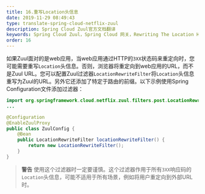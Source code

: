 ```yaml
---
title: 16.重写Location头信息
date: 2019-11-29 08:49:43
type: translate-spring-cloud-netflix-zuul
description: Spring Cloud Zuul官方文档翻译
keywords: Spring Cloud Zuul，Spring Cloud 网关，Rewriting The Location Header
order: 16
---
```


如果Zuul面对的是web应用，当web应用通过HTTP的`3XX`状态码来重定向时，您可能需要重写`Location`头信息。否则，浏览器将重定向到web应用的URL，而不是Zuul URL。您可以配置Zuul过滤器`LocationRewriteFilter`将`Location`头信息重写为Zuul的URL。另外它还添加了特定于路由的前缀。以下示例使用Spring Configuration文件添加过滤器：

```java
import org.springframework.cloud.netflix.zuul.filters.post.LocationRewriteFilter;
...

@Configuration
@EnableZuulProxy
public class ZuulConfig {
    @Bean
    public LocationRewriteFilter locationRewriteFilter() {
        return new LocationRewriteFilter();
    }
}
```

> **警告**
> 使用这个过滤器时一定要谨慎。这个过滤器作用于所有`3XX`响应码的`Location`头信息，可能不适用于所有场景，例如将用户重定向到外部URL时。



